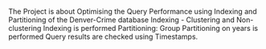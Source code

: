The Project is about Optimising the Query Performance using Indexing and Partitioning of the Denver-Crime database
Indexing - Clustering and Non-clustering Indexing is performed
Partitioning: Group Partitioning on years is performed 
Query results are checked using Timestamps.